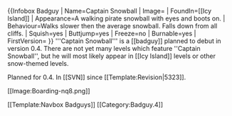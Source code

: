 {{Infobox Badguy
| Name=Captain Snowball
| Image=
| FoundIn=[[Icy Island]]
| Appearance=A walking pirate snowball with eyes and boots on.
| Behaviour=Walks slower then the average snowball. Falls down from all cliffs.
| Squish=yes
| Buttjump=yes
| Freeze=no
| Burnable=yes
| FirstVersion=
}}
'''Captain Snowball''' is a [[badguy]] planned to debut in version&nbsp;0.4. There are not yet many levels which feature ''Captain Snowball'', but he will most likely appear in [[Icy Island]] levels or other snow-themed levels.

Planned for 0.4. In [[SVN]] since [[Template:Revision|5323]].

[[Image:Boarding-nq8.png]]

[[Template:Navbox Badguys]]
[[Category:Badguy.4]]
